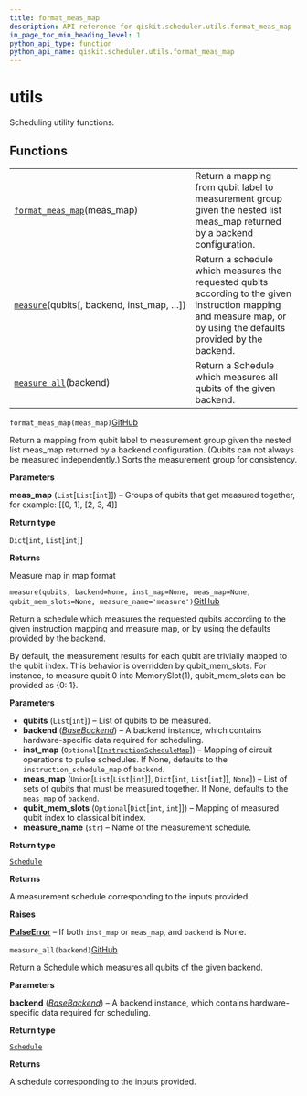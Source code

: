 ```yaml
---
title: format_meas_map
description: API reference for qiskit.scheduler.utils.format_meas_map
in_page_toc_min_heading_level: 1
python_api_type: function
python_api_name: qiskit.scheduler.utils.format_meas_map
---
```


# utils

Scheduling utility functions.

## Functions

|                                                                                                                  |                                                                                                                                                                     |
| ---------------------------------------------------------------------------------------------------------------- | ------------------------------------------------------------------------------------------------------------------------------------------------------------------- |
| [`format_meas_map`](#qiskit.scheduler.utils.format_meas_map "qiskit.scheduler.utils.format_meas_map")(meas\_map) | Return a mapping from qubit label to measurement group given the nested list meas\_map returned by a backend configuration.                                         |
| [`measure`](#qiskit.scheduler.utils.measure "qiskit.scheduler.utils.measure")(qubits\[, backend, inst\_map, …])  | Return a schedule which measures the requested qubits according to the given instruction mapping and measure map, or by using the defaults provided by the backend. |
| [`measure_all`](#qiskit.scheduler.utils.measure_all "qiskit.scheduler.utils.measure_all")(backend)               | Return a Schedule which measures all qubits of the given backend.                                                                                                   |

<span id="qiskit.scheduler.utils.format_meas_map" />

`format_meas_map(meas_map)`[GitHub](https://github.com/qiskit/qiskit/tree/stable/0.14/qiskit/scheduler/utils.py "view source code")

Return a mapping from qubit label to measurement group given the nested list meas\_map returned by a backend configuration. (Qubits can not always be measured independently.) Sorts the measurement group for consistency.

**Parameters**

**meas\_map** (`List`\[`List`\[`int`]]) – Groups of qubits that get measured together, for example: \[\[0, 1], \[2, 3, 4]]

**Return type**

`Dict`\[`int`, `List`\[`int`]]

**Returns**

Measure map in map format

<span id="qiskit.scheduler.utils.measure" />

`measure(qubits, backend=None, inst_map=None, meas_map=None, qubit_mem_slots=None, measure_name='measure')`[GitHub](https://github.com/qiskit/qiskit/tree/stable/0.14/qiskit/scheduler/utils.py "view source code")

Return a schedule which measures the requested qubits according to the given instruction mapping and measure map, or by using the defaults provided by the backend.

By default, the measurement results for each qubit are trivially mapped to the qubit index. This behavior is overridden by qubit\_mem\_slots. For instance, to measure qubit 0 into MemorySlot(1), qubit\_mem\_slots can be provided as \{0: 1}.

**Parameters**

*   **qubits** (`List`\[`int`]) – List of qubits to be measured.
*   **backend** ([*BaseBackend*](qiskit.providers.BaseBackend "qiskit.providers.BaseBackend")) – A backend instance, which contains hardware-specific data required for scheduling.
*   **inst\_map** (`Optional`\[[`InstructionScheduleMap`](qiskit.pulse.InstructionScheduleMap "qiskit.pulse.instruction_schedule_map.InstructionScheduleMap")]) – Mapping of circuit operations to pulse schedules. If None, defaults to the `instruction_schedule_map` of `backend`.
*   **meas\_map** (`Union`\[`List`\[`List`\[`int`]], `Dict`\[`int`, `List`\[`int`]], `None`]) – List of sets of qubits that must be measured together. If None, defaults to the `meas_map` of `backend`.
*   **qubit\_mem\_slots** (`Optional`\[`Dict`\[`int`, `int`]]) – Mapping of measured qubit index to classical bit index.
*   **measure\_name** (`str`) – Name of the measurement schedule.

**Return type**

[`Schedule`](qiskit.pulse.Schedule "qiskit.pulse.schedule.Schedule")

**Returns**

A measurement schedule corresponding to the inputs provided.

**Raises**

[**PulseError**](qiskit.pulse.PulseError "qiskit.pulse.PulseError") – If both `inst_map` or `meas_map`, and `backend` is None.

<span id="qiskit.scheduler.utils.measure_all" />

`measure_all(backend)`[GitHub](https://github.com/qiskit/qiskit/tree/stable/0.14/qiskit/scheduler/utils.py "view source code")

Return a Schedule which measures all qubits of the given backend.

**Parameters**

**backend** ([*BaseBackend*](qiskit.providers.BaseBackend "qiskit.providers.BaseBackend")) – A backend instance, which contains hardware-specific data required for scheduling.

**Return type**

[`Schedule`](qiskit.pulse.Schedule "qiskit.pulse.schedule.Schedule")

**Returns**

A schedule corresponding to the inputs provided.

